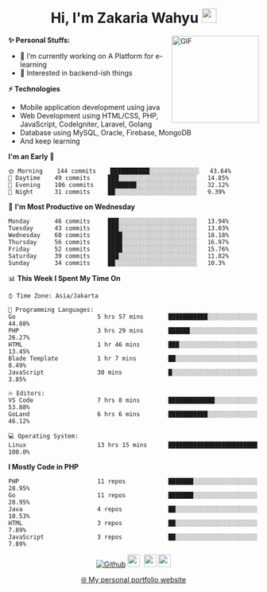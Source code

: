 <h1 align="center">Hi, I'm Zakaria Wahyu <img src="https://github.com/TheDudeThatCode/TheDudeThatCode/blob/master/Assets/Hi.gif" width="29px"></h1>

<img align="right" alt="GIF" height="175px" src="https://www.nayakapratama.co.id/wp-content/uploads/2019/07/Website-Maintenance.gif" />

**✨ Personal Stuffs:**
- 🔭 I’m currently working on A Platform for e-learning 
- 🌱 Interested in backend-ish things

**⚡ Technologies**
- Mobile application development using java
- Web Development using HTML/CSS, PHP, JavaScript, CodeIgniter, Laravel, Golang
- Database using MySQL, Oracle, Firebase, MongoDB
- And keep learning

<!--START_SECTION:waka-->
**I'm an Early 🐤** 

```text
🌞 Morning    144 commits    ███████████░░░░░░░░░░░░░░   43.64% 
🌆 Daytime    49 commits     ███░░░░░░░░░░░░░░░░░░░░░░   14.85% 
🌃 Evening    106 commits    ████████░░░░░░░░░░░░░░░░░   32.12% 
🌙 Night      31 commits     ██░░░░░░░░░░░░░░░░░░░░░░░   9.39%

```
📅 **I'm Most Productive on Wednesday** 

```text
Monday       46 commits     ███░░░░░░░░░░░░░░░░░░░░░░   13.94% 
Tuesday      43 commits     ███░░░░░░░░░░░░░░░░░░░░░░   13.03% 
Wednesday    60 commits     ████░░░░░░░░░░░░░░░░░░░░░   18.18% 
Thursday     56 commits     ████░░░░░░░░░░░░░░░░░░░░░   16.97% 
Friday       52 commits     ████░░░░░░░░░░░░░░░░░░░░░   15.76% 
Saturday     39 commits     ███░░░░░░░░░░░░░░░░░░░░░░   11.82% 
Sunday       34 commits     ██░░░░░░░░░░░░░░░░░░░░░░░   10.3%

```


📊 **This Week I Spent My Time On** 

```text
⌚︎ Time Zone: Asia/Jakarta

💬 Programming Languages: 
Go                       5 hrs 57 mins       ███████████░░░░░░░░░░░░░░   44.88% 
PHP                      3 hrs 29 mins       ██████░░░░░░░░░░░░░░░░░░░   26.27% 
HTML                     1 hr 46 mins        ███░░░░░░░░░░░░░░░░░░░░░░   13.45% 
Blade Template           1 hr 7 mins         ██░░░░░░░░░░░░░░░░░░░░░░░   8.49% 
JavaScript               30 mins             █░░░░░░░░░░░░░░░░░░░░░░░░   3.85%

🔥 Editors: 
VS Code                  7 hrs 8 mins        █████████████░░░░░░░░░░░░   53.88% 
GoLand                   6 hrs 6 mins        ███████████░░░░░░░░░░░░░░   46.12%

💻 Operating System: 
Linux                    13 hrs 15 mins      █████████████████████████   100.0%

```

**I Mostly Code in PHP** 

```text
PHP                      11 repos            ███████░░░░░░░░░░░░░░░░░░   28.95% 
Go                       11 repos            ███████░░░░░░░░░░░░░░░░░░   28.95% 
Java                     4 repos             ██░░░░░░░░░░░░░░░░░░░░░░░   10.53% 
HTML                     3 repos             ██░░░░░░░░░░░░░░░░░░░░░░░   7.89% 
JavaScript               3 repos             ██░░░░░░░░░░░░░░░░░░░░░░░   7.89%

```



<!--END_SECTION:waka-->

<p align="center">
<a href="https://github.com/zakariawahyu" target="_blank"><img alt="Github" src="https://img.shields.io/badge/GitHub-%2312100E.svg?&style=for-the-badge&logo=Github&logoColor=white" /></a>
<a href="https://www.twitter.com/_zakariawahyu"><img src="https://img.shields.io/badge/twitter-%231DA1F2.svg?&style=for-the-badge&logo=twitter&logoColor=white" height=25></a> 
<a href="https://www.linkedin.com/in/zakariawahyu"><img src="https://img.shields.io/badge/linkedin-%230077B5.svg?&style=for-the-badge&logo=linkedin&logoColor=white" height=25></a> 
<a href="https://www.instagram.com/_zakariawahyu"><img src="https://img.shields.io/badge/instagram-%23E4405F.svg?&style=for-the-badge&logo=instagram&logoColor=white" height=25></a></p>
<p align="center"><a href="https://www.zakariawahyu.com" target="_blank">🌐 My personal portfolio website</a></p>
